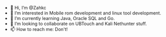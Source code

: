 - 👋 Hi, I’m @Zahkc
- 👀 I’m interested in Mobile rom development and linux tool development.
- 🌱 I’m currently learning Java, Oracle SQL and Go.
- 💞️ I’m looking to collaborate on UBTouch and Kali Nethunter stuff.
- 📫 How to reach me: Don't!

<!---
Zahkc/Zahkc is a ✨ special ✨ repository because its `README.md` (this file) appears on your GitHub profile.
You can click the Preview link to take a look at your changes.
--->
